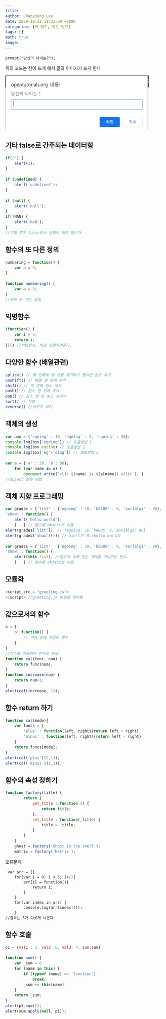 ```yaml
---
title: 
author: Chanyoung Lee
date: 2020-10-22 11:33:00 +0800
categories: [큰 범주, 작은 범주]
tags: []
math: true
image: 
---
```


```
prompt("당신의 나이는?"); 
```
위의 코드는 창이 뜨게 해서 밑의 이미지가 뜨게 한다

![prompt](/assets/img/Javascript/prompt.png)


## 기타 false로 간주되는 데이터형
``` javascript
if('') {
    alert(1);
}
  
if (undefined) {
    alert('undefined');
}

if (null) {
    alert('null');
}
if(!NAN) {
    alert('NaN');
}
//이럴 경우 false라서 실행이 되지 않는다. 
```

## 함수의 또 다른 정의
```javascript
numbering = function() {
    var a = 3;
}

function numbering() {
    var a = 3;
}
//위의 두 개는 동일
```
## 익명함수
```javascript
(function() {
    var i = 3;
    return i;
})() //익명함수, 바로 실행시켜준다.
```

## 다양한 함수 (배열관련)

```javascript
splice() // 몇 번째에 몇 개를 제거하고 명시된 원소 추가
unshift() // 배열 맨 앞에 추가
shift() // 첫 번째 원소 제거
push() // 원소 맨 뒤에 추가
pop() // 원소 맨 뒤 보고 꺼내기 
sort() // 정렬
reverse() //거꾸로 하기  
```

## 객체의 생성

```javascript
var box = {'egoing' : 10, 'dgoing' : 5, 'cgoing' : 30};
console.log(box['egoing']) // 호출방법 1 
console.log(box.egoing) // 호출방법 2
console.log(box['eg'+'oing']) // 호출방법 3

var a = {'a' : 20, 'b': 30};
    for (var name in a) {
        document.write(`<li> ${name} is ${a[name]} </li>`); } 
//object 활용 방법
```

## 객체 지향 프로그래밍

```javascript
var grades = {'list' : {'egoing' : 10, 'k8805' : 8, 'sorialgi' : 80}, 
'show' : function() {
    alert('hello world');
    }   } // 함수를 object로 이용
alert(grades['list']); // {egoing: 10, k8805: 8, sorialgi: 80}
alert(grades['show']()); // alert가 뜸.(hello world)

var grades = {'list' : {'egoing' : 10, 'k8805' : 8, 'sorialgi' : 80}, 
'show' : function() {
    alert(this.list); //함수가 속해 있는 객체를 가리키는 변수.  
    }   } // 함수를 object로 이용
```

## 모듈화
```javascript
<script src = "greeting.js"> 
</script> //greeting.js 파일을 찾아봄
```

## 값으로서의 함수
```javascript
a = {
    b: function() {
        // 객체 안에 저장된 함수
    }
}
//함수를 이용하여 인자로 전달
function cal(func, num) {
    return func(num);
}
function increase(num) {
    return num+1;
}
alert(cal(increase, 1));
```
## 함수 return 하기
```javascript
function cal(mode){
    var funcs = {
        'plus' : function(left, right){return left + right},
        'minus' : function(left, right){return left - right}
    }
    return funcs[mode];
}
alert(cal('plus')(2,1));
alert(cal('minus')(2,1));   
```

## 함수의 속성 정하기
```javascript
function factory(title) {
        return {
            get_title : function () {
                return title;
            },
            set_title : function(_title) {
                title = _title;
            }
        }
    }
    ghost = factory('Ghost in the shell');
    matrix = factory('Matrix');
```
오류문제
```
 var arr = []
    for(var i = 0; i < 5; i++){
        arr[i] = function(){
            return i;
        }
    }
    for(var index in arr) {
        console.log(arr[index]());
    }
//결과는 5가 다섯개 나온다.
```

## 함수 호출
```javascript
p1 = {val1 : 3, val2 :6, val3: 4, sum:sum}

function sum() {
    var _sum = 0
    for (name in this) {
        if (typeof (name) == 'function')
            break;
        _sum += this[name]
    }
    return _sum;
}
alert(p1.sum());
alert(sum.apply(null, p1));

```

